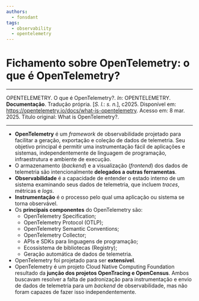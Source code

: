 ```yaml
---
authors:
  - fonsdant
tags:
  - observability
  - opentelemetry
---
```


# Fichamento sobre OpenTelemetry: o que é OpenTelemetry?

------------------------------------------------------------------------

OPENTELEMETRY. O que é OpenTelemetry?. *In*: OPENTELEMETRY.
**Documentação**. Tradução própria. \[*S. l.*: *s. n.*\], c2025.
Disponível em: https://opentelemetry.io/docs/what-is-opentelemetry.
Acesso em: 8 mar. 2025. Título original: What is OpenTelemetry?.

------------------------------------------------------------------------

<!-- truncate -->

- **OpenTelemetry** é um *framework* de observabilidade projetado para
  facilitar a geração, exportação e coleção de dados de telemetria. Seu
  objetivo principal é permitir uma instrumentação fácil de aplicações e
  sistemas, independentemente de linguagem de programação,
  infraestrutura e ambiente de execução.
- O armazenamento (*backend*) e a visualização (*frontend*) dos dados de
  telemetria são intencionalmente **delegados a outras ferramentas**.
- **Observabilidade** é a capacidade de entender o estado interno de um
  sistema examinando seus dados de telemetria, que incluem *traces*,
  métricas e *logs*.
- **Instrumentação** é o processo pelo qual uma aplicação ou sistema se
  torna observável.
- Os **principais componentes** do OpenTelemetry são:
    - OpenTelemetry Specification;
    - OpenTelemetry Protocol (OTLP);
    - OpenTelemetry Semantic Conventions;
    - OpenTelemetry Collector;
    - APIs e SDKs para linguagens de programação;
    - Ecossistema de bibliotecas (Registry);
    - Geração automática de dados de telemetria.
- OpenTelemetry foi projetado para ser **extensível**.
- OpenTelemetry é um projeto Cloud Native Computing Foundation resultado
  da **junção dos projetos OpenTracing e OpenCensus**. Ambos buscavam
  resolver a falta de padronização para instrumentação e envio de dados
  de telemetria para um *backend* de observabilidade, mas não foram
  capazes de fazer isso independentemente.
